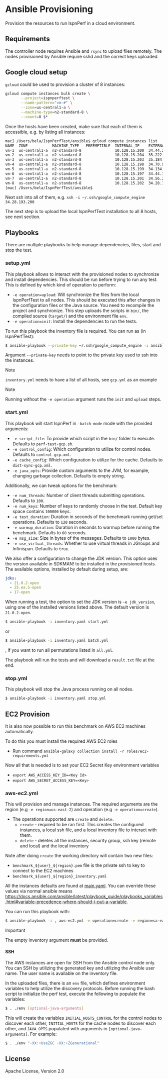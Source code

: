 Ansible Provisioning
======================

Provision the resources to run IspnPerf in a cloud environment.

Requirements
------------

The controller node requires Ansible and `rsync` to upload files remotely.
The nodes provisioned by Ansible require sshd and the correct keys uploaded.

Google cloud setup
------------------
`gcloud` could be used to provision a cluster of 8 instances:

```bash
gcloud compute instances bulk create \
       --project=ispnperftest \
       --name-pattern="vm-#" \
       --zone=us-central1-a \
       --machine-type=n2-standard-8 \
       --count=8 $*
````

Once the hosts have been created, make sure that each of them is accessible, e.g. by listing all instances:
```bash
mac] /Users/bela/IspnPerfTest/ansible$ gcloud compute instances list 
NAME  ZONE           MACHINE_TYPE   PREEMPTIBLE  INTERNAL_IP    EXTERNAL_IP     STATUS
vm-1  us-central1-a  n2-standard-8               10.128.15.200  34.44.229.42    RUNNING
vm-2  us-central1-a  n2-standard-8               10.128.15.204  35.222.6.215    RUNNING
vm-3  us-central1-a  n2-standard-8               10.128.15.203  35.184.130.129  RUNNING
vm-4  us-central1-a  n2-standard-8               10.128.15.198  34.70.96.248    RUNNING
vm-5  us-central1-a  n2-standard-8               10.128.15.199  34.134.216.20   RUNNING
vm-6  us-central1-a  n2-standard-8               10.128.15.197  34.44.146.5     RUNNING
vm-7  us-central1-a  n2-standard-8               10.128.15.201  34.56.211.228   RUNNING
vm-8  us-central1-a  n2-standard-8               10.128.15.202  34.28.193.200   RUNNING
[mac] /Users/bela/IspnPerfTest/ansible$
```

Next ssh into all of them, e.g. `ssh -i ~/.ssh/google_compute_engine 34.28.193.200`

The next step is to upload the local IspnPerfTest installation to all 8 hosts, see next section.

Playbooks
---------

There are multiple playbooks to help manage dependencies, files, start and stop the test.

### setup.yml

This playbook allows to interact with the provisioned nodes to synchronize and install dependencies.
This should be run before trying to run any test.
This is defined by which kind of operation to perform:

* `-e operation=upload`: Will synchronize the files from the local IspnPerfTest to all nodes.
This should be executed this after changes in the configuration files or the Java source.
You need to recompile the project and synchronize. This step uploads the scripts in `bin/`, the compiled source (`target/`) and the environment file `env`.
* `-e operation=init`: Install the dependencies to run the tests.

To run this playbook the inventory file is required. You can run as (in IspnPerfTest):

```bash
$ ansible-playbook --private-key ~/.ssh/google_compute_engine -i ansible/inventory.yaml ansible/setup.yml -e operation=[init|upload]
```

Argument `--private-key` needs to point to the private key used to ssh into the instances.

> [!NOTE] 
> `inventory.yml` needs to have a list of all hosts, see `gcp.yml` as an example

> [!NOTE]
> Running without the `-e operation` argument runs the `init` and `upload` steps.

### start.yml

This playbook will start IspnPerf in `-batch-mode` mode with the provided arguments:

* `-e script_file`: To provide which script in the `bin/` folder to execute. Defaults to `perf-test-gcp.sh`.
* `-e control_config`: Which configuration to utilize for control nodes. Defaults to `control-gcp.xml`.
* `-e cache_config`: Which configuration to utilize for the cache. Defaults to `dist-sync-gcp.xml`.
* `-e java_opts`: Provide custom arguments to the JVM, for example, changing garbage collection. Defaults to empty string.

Additionally, we can tweak options for the benchmark:

* `-e num_threads`: Number of client threads submitting operations. Defaults to `100`.
* `-e num_keys`: Number of keys to randomly choose in the test. Default key space contains `100000` keys.
* `-e test_duration`: Duration in seconds of the benchmark running get/set operations. Defaults to `120` seconds.
* `-e warmup_duration`: Duration in seconds to warmup before running the benchmark. Defaults to `60` seconds.
* `-e msg_size`: Size in bytes of the messages. Defaults to `1000` bytes.
* `-e use_virtual_threads`: Whether to use virtual threads in JGroups and Infinispan. Defaults to `true`.

We also offer a configuration to change the JDK version.
This option uses the version available in SDKMAN! to be installed in the provisioned hosts.
The available options, installed by default during setup, are:

```yaml
jdks:
  - 21.0.2-open
  - 25.ea.5-open
  - 17-open
```

When running a test, the option to set the JDK version is `-e jdk_version`, using one of the installed versions listed above.
The default version is `21.0.2-open`.

```bash
$ ansible-playbook -i inventory.yaml start.yml
```

or

```bash
$ ansible-playbook -i inventory.yaml batch.yml
```
, if you want to run all permutations listed in `all.yml`.


The playbook will run the tests and will download a `result.txt` file at the end.

### stop.yml

This playbook will stop the Java process running on all nodes.

```bash
$ ansible-playbook -i inventory.yaml stop.yml
```

EC2 Provision
-------------

It is also now possible to run this benchmark on AWS EC2 machines automatically.

To do this you must install the required AWS EC2 roles
- Run command `ansible-galaxy collection install -r roles/ec2-requirements.yml`

Now all that is needed is to set your EC2 Secret Key environment variables
- `export AWS_ACCESS_KEY_ID=<Key Id>`
- `export AWS_SECRET_ACCESS_KEY=<Key>`

### aws-ec2.yml

This will provision and manage instances.
The required arguments are the region (e.g `-e region=us-east-2`) and operation (e.g `-e operation=create`).
* The operations supported are `create` and `delete`.
    * `create` - required to be ran first. This creates the configured instances, a local ssh file, and a local inventory file to interact with them.
    * `delete` - deletes all the instances, security group, ssh key (remote and local) and the local inventory

Note after doing `create` the working directory will contain two new files:
* `benchmark_${user}_${region}.pem` file is the private ssh to key to connect to the EC2 machines
* `benchmark_${user}_${region}_inventory.yaml`

All the instances defaults are found at [main.yaml](roles/aws_ec2/defaults/main.yml).
You can override these values via normal ansible means https://docs.ansible.com/ansible/latest/playbook_guide/playbooks_variables.html#variable-precedence-where-should-i-put-a-variable.

You can run this playbook with:

```bash
$ ansible-playbook -i , aws-ec2.yml -e operation=create -e region=sa-east-1 
```

> [!IMPORTANT]
> The empty inventory argument **must** be provided. 


#### SSH

The AWS instances are open for SSH from the Ansible control node only.
You can SSH by utilizing the generated key and utilizing the Ansible user name.
The user name is available on the inventory file.

In the uploaded files, there is an `env` file, which defines environment variables to help utilize the discovery protocols.
Before running the bash script to initialize the perf test, execute the following to populate the variables:

```bash
$ . ./env [optional-java-arguments]
```

This will create the variables `INITIAL_HOSTS_CONTROL` for the control nodes to discover each other, `INITIAL_HOSTS` for
the cache nodes to discover each other, and `JAVA_OPTS` populated with arguments in `[optional-java-arguments]`.
For example:

```bash
$ . ./env "-XX:+UseZGC -XX:+ZGenerational"
```


License
-------

Apache License, Version 2.0
